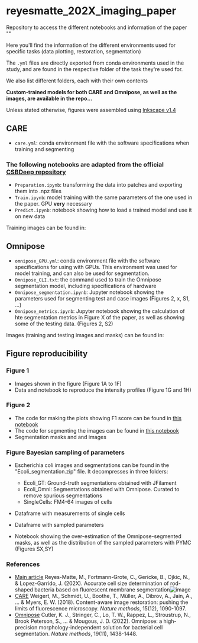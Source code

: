 # reyesmatte_202X_imaging_paper
Repository to access the different notebooks and information of the paper ""

Here you'll find the information of the different environments used for specific tasks (data plotting, restoration, segmentation)

The `.yml` files are directly exported from conda environments used in the study, and are found in the respective folder of the task they're used for.

We also list different folders, each with their own contents

**Custom-trained models for both CARE and Omnipose, as well as the images, are available in the repo...**

Unless stated otherwise, figures were assembled using [Inkscape v1.4](https://inkscape.org/)

## CARE 

- `care.yml`: conda environment file with the software specifications when training and segmenting
 
### The following notebooks are adapted from the official [CSBDeep repository](https://github.com/CSBDeep/CSBDeep)
- `Preparation.ipynb`: transforming the data into patches and exporting them into .npz files
- `Train.ipynb`: model training with the same parameters of the one used in the paper. GPU **very** necessary
- `Predict.ipynb`: notebook showing how to load a trained model and use it on new data

Training images can be found in:

## Omnipose

- `omnipose_GPU.yml`: conda environment file with the software specifications for using with GPUs. This environment was used for model training, and can also be used for segmentation.
- `Omnipose_CLI.txt`: the command used to train the Omnipose segmentation model, including specifications of hardware
- `Omnipose_segmentation.ipynb`: Jupyter notebook showing the parameters used for segmenting test and case images (Figures 2, x, S1, ...)
- `Omnipose_metrics.ipynb`: Jupyter notebook showing the calculation of hte segmentation metrics in Figure X of the paper, as well as showing some of the testing data. (Figures 2, S2)

Images (training and testing images and masks) can be found in:

## Figure reproducibility

### Figure 1

- Images shown in the figure (Figure 1A to 1F)
- Data and notebook to reproduce the intensity profiles (Figure 1G and 1H)

### Figure 2

- The code for making the plots showing F1 score can be found in [this notebook](https://github.com/OReyesMatte/reyesmatte_2024_imaging_paper/blob/main/Omnipose/Omnipose_metrics.ipynb)
- The code for segmenting the images can be found in [this notebook](https://github.com/OReyesMatte/reyesmatte_2024_imaging_paper/blob/main/Omnipose/Omnipose_segmentation.ipynb)
- Segmentation masks and and images

### Figure Bayesian sampling of parameters

- Escherichia coli images and segmentations can be found in the "Ecoli_segmentation.zip" file. It decompresses in three folders:
  - Ecoli_GT: Ground-truth segmentations obtained with JFilament 
  - Ecoli_Omni: Segmentations obtained with Omnipose. Curated to remove spurious segmentations
  - SingleCells: FM4-64 images of cells

- Dataframe with measurements of single cells
- Dataframe with sampled parameters 
- Notebook showing the over-estimation of the Omnipose-segmented masks, as well as the distribution of the sampled parameters with PYMC (Figures SX,SY)

### References

- [Main article]() Reyes-Matte, M., Fortmann-Grote, C., Gericke, B., Ojkic, N., & Lopez-Garrido, J. (202X). Accurate cell size determination of rod-shaped bacteria based on fluorescent membrane segmentation![image](https://github.com/user-attachments/assets/a7c74e7b-cfb9-4b53-b125-441bd6fd8c19)
- [CARE](https://www.nature.com/articles/s41592-018-0216-7) Weigert, M., Schmidt, U., Boothe, T., Müller, A., Dibrov, A., Jain, A., ... & Myers, E. W. (2018). Content-aware image restoration: pushing the limits of fluorescence microscopy. _Nature methods_, 15(12), 1090-1097.
- [Omnipose](https://www.nature.com/articles/s41592-022-01639-4) Cutler, K. J., Stringer, C., Lo, T. W., Rappez, L., Stroustrup, N., Brook Peterson, S., … & Mougous, J. D. (2022). Omnipose: a high-precision morphology-independent solution for bacterial cell segmentation. _Nature methods_, 19(11), 1438-1448.


